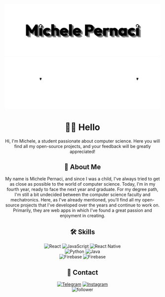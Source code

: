 <div align="center">
  <img width=800 src="https://github.com/Mikexezy/Mikexezy/blob/main/placeLight.png#gh-light-mode-only" alt="Logo">
  <img width=800 src="https://github.com/Mikexezy/Mikexezy/blob/main/placeDark.png#gh-dark-mode-only" alt="Logo">
</div>

<h1 align="center">👋🏻 Hello</h1>
<p align="center">Hi, I'm Michele, a student passionate about computer science. 
Here you will find all my open-source projects, and your feedback will be greatly appreciated!</p>

<h2 align="center">🚀 About Me</h2>
<p align="center">My name is Michele Pernaci, and since I was a child, I've always tried to get as close as possible to the world of computer science. Today, I'm in my fourth year, ready to face the next year and graduate. 
For my degree path, I'm still a bit undecided between the computer science faculty and mechatronics.
Here, as I've already mentioned, you'll find all my open-source projects that I've developed over the years and continue to work on. 
Primarily, they are web apps in which I've found a great passion and enjoyment in creating.</p>

<h2 align="center">🛠 Skills</h2>
<div align="center">
  <img src="https://img.shields.io/badge/React-20232A?style=for-the-badge&logo=react&logoColor=white" alt="React">
  <img src="https://img.shields.io/badge/JavaScript-20232A?style=for-the-badge&logo=javascript&logoColor=white" alt="JavaScript">
  <img src="https://img.shields.io/badge/React_Native-20232A?style=for-the-badge&logo=react&logoColor=white" alt="React Native">
</div>

<div align="center">
  <img src="https://img.shields.io/badge/Python-20232A?style=for-the-badge&logo=python&logoColor=white" alt="Python">
  <img src="https://img.shields.io/badge/Java-20232A?style=for-the-badge&logo=openjdk&logoColor=white" alt="Java">
</div>

<div align="center">
  <picture>
    <msource media="(prefers-color-scheme: dark)"/>
    <img src="https://img.shields.io/badge/firebase-20232A?style=for-the-badge&logo=firebase&logoColor=white" alt="Firebase">
  </picture>
  <picture>
    <msource media="(prefers-color-scheme: dark)"/>
    <img src="https://img.shields.io/badge/firebase-20232A?style=for-the-badge&logo=firebase&logoColor=white" alt="Firebase">
  </picture>
</div>

<h2 align="center">📱 Contact</h2>
<div align="center">
  <a href="https://t.me/michelepernacigithub"><img src="https://img.shields.io/badge/telegram-20232A?style=for-the-badge&logo=telegram&logoColor=white" alt="Telegram"></a>
  <a href="https://www.instagram.com/michelepernacii/"><img src="https://img.shields.io/badge/instagram-20232A?style=for-the-badge&logo=instagram&logoColor=white" alt="Instagram"></a>
</div>

<div align="center">
  <img src="https://img.shields.io/github/followers/Mikexezy?style=for-the-badge&labelColor=20232A&color=20232A" alt="follower"/>
</div>
